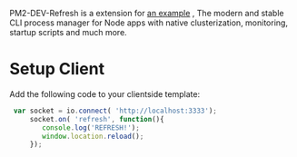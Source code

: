 
PM2-DEV-Refresh is a extension for [an example](https://github.com/Unitech/pm2 "PM2") , The modern and stable CLI process manager for Node apps with native clusterization, monitoring, startup scripts and much more.



# Setup Client
Add the following code to your clientside template:

```JavaScript
 var socket = io.connect( 'http://localhost:3333');
     socket.on( 'refresh', function(){
        console.log('REFRESH!');
        window.location.reload();
     });  
```
